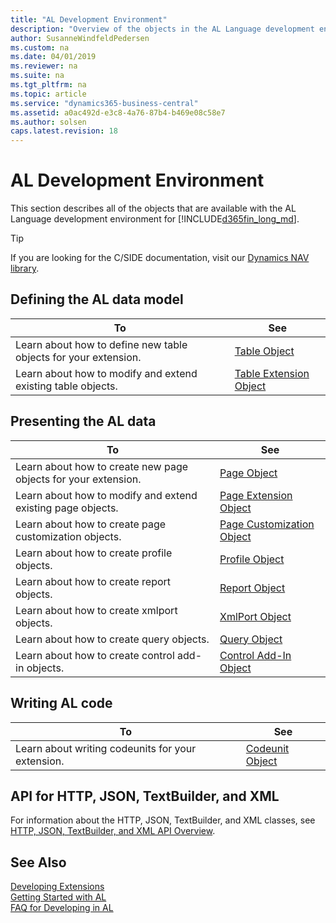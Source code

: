 ```yaml
---
title: "AL Development Environment"
description: "Overview of the objects in the AL Language development environment."
author: SusanneWindfeldPedersen
ms.custom: na
ms.date: 04/01/2019
ms.reviewer: na
ms.suite: na
ms.tgt_pltfrm: na
ms.topic: article
ms.service: "dynamics365-business-central"
ms.assetid: a0ac492d-e3c8-4a76-87b4-b469e08c58e7
ms.author: solsen
caps.latest.revision: 18
---
```


 

# AL Development Environment
This section describes all of the objects that are available with the AL Language development environment for [!INCLUDE[d365fin_long_md](includes/d365fin_long_md.md)].

> [!TIP]  
> If you are looking for the C/SIDE documentation, visit our [Dynamics NAV library](/dynamics-nav/development).

## Defining the AL data model
|To | See |
|---|-----|
|Learn about how to define new table objects for your extension.|[Table Object](devenv-table-object.md)|
|Learn about how to modify and extend existing table objects. |[Table Extension Object](devenv-table-ext-object.md)|

## Presenting the AL data
|To |See |
|---|----|
|Learn about how to create new page objects for your extension.|[Page Object](devenv-page-object.md)|
|Learn about how to modify and extend existing page objects.|[Page Extension Object](devenv-page-ext-object.md)|
|Learn about how to create page customization objects.|[Page Customization Object](devenv-page-customization-object.md)|
|Learn about how to create profile objects.|[Profile Object](devenv-profile-object.md)|
|Learn about how to create report objects.|[Report Object](devenv-report-object.md)|
|Learn about how to create xmlport objects.|[XmlPort Object](devenv-xmlport-object.md)|
|Learn about how to create query objects.|[Query Object](devenv-query-object.md)|
|Learn about how to create control add-in objects.|[Control Add-In Object](devenv-control-addin-object.md)|

## Writing AL code
|To |See |
|---|----|
|Learn about writing codeunits for your extension.|[Codeunit Object](devenv-codeunit-object.md)|

## API for HTTP, JSON, TextBuilder, and XML
For information about the HTTP, JSON, TextBuilder, and XML classes, see [HTTP, JSON, TextBuilder, and XML API Overview](devenv-restapi-overview.md).

## See Also
[Developing Extensions](devenv-dev-overview.md)  
[Getting Started with AL](devenv-get-started.md)   
[FAQ for Developing in AL](devenv-dev-faq.md)  
